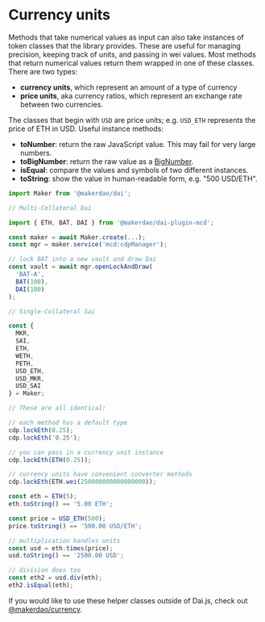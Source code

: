 # Currency units

Methods that take numerical values as input can also take instances of token classes that the library provides. These are useful for managing precision, keeping track of units, and passing in wei values. Most methods that return numerical values return them wrapped in one of these classes. There are two types:

* **currency units**, which represent an amount of a type of currency
* **price units**, aka currency ratios, which represent an exchange rate between two currencies.

The classes that begin with `USD` are price units; e.g. `USD_ETH` represents the price of ETH in USD. Useful instance methods:

* **toNumber**: return the raw JavaScript value. This may fail for very large numbers.
* **toBigNumber**: return the raw value as a [BigNumber](https://github.com/MikeMcl/bignumber.js).
* **isEqual**: compare the values and symbols of two different instances.
* **toString**: show the value in human-readable form, e.g. "500 USD/ETH".

```javascript
import Maker from '@makerdao/dai';

// Multi-Collateral Dai

import { ETH, BAT, DAI } from '@makerdao/dai-plugin-mcd';

const maker = await Maker.create(...);
const mgr = maker.service('mcd:cdpManager');

// lock BAT into a new vault and draw Dai
const vault = await mgr.openLockAndDraw(
  'BAT-A',
  BAT(100),
  DAI(100)
);

// Single-Collateral Sai

const {
  MKR,
  SAI,
  ETH,
  WETH,
  PETH,
  USD_ETH,
  USD_MKR,
  USD_SAI
} = Maker;

// These are all identical:

// each method has a default type
cdp.lockEth(0.25);
cdp.lockEth('0.25');

// you can pass in a currency unit instance
cdp.lockEth(ETH(0.25));

// currency units have convenient converter methods
cdp.lockEth(ETH.wei(250000000000000000));

const eth = ETH(5);
eth.toString() == '5.00 ETH';

const price = USD_ETH(500);
price.toString() == '500.00 USD/ETH';

// multiplication handles units
const usd = eth.times(price);
usd.toString() == '2500.00 USD';

// division does too
const eth2 = usd.div(eth);
eth2.isEqual(eth);
```

If you would like to use these helper classes outside of Dai.js, check out [@makerdao/currency](https://github.com/makerdao/currency).

